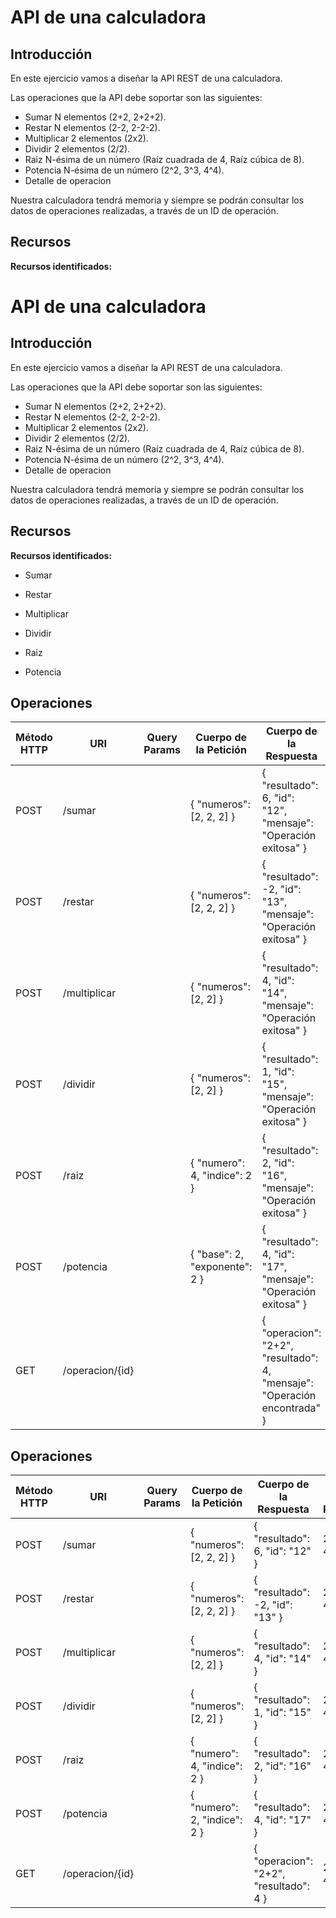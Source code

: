 # API de una calculadora

## Introducción
En este ejercicio vamos a diseñar la API REST de una calculadora.

Las operaciones que la API debe soportar son las siguientes:
- Sumar N elementos (2+2, 2+2+2).
- Restar N elementos (2-2, 2-2-2).
- Multiplicar 2 elementos (2x2).
- Dividir 2 elementos (2/2).
- Raiz N-ésima de un número (Raíz cuadrada de 4, Raíz cúbica de 8).
- Potencia N-ésima de un número (2^2, 3^3, 4^4).
- Detalle de operacion

Nuestra calculadora tendrá memoria y siempre se podrán consultar los datos de operaciones realizadas, a través de un ID de operación.

## Recursos
**Recursos identificados:**
# API de una calculadora

## Introducción
En este ejercicio vamos a diseñar la API REST de una calculadora.

Las operaciones que la API debe soportar son las siguientes:
- Sumar N elementos (2+2, 2+2+2).
- Restar N elementos (2-2, 2-2-2).
- Multiplicar 2 elementos (2x2).
- Dividir 2 elementos (2/2).
- Raiz N-ésima de un número (Raíz cuadrada de 4, Raíz cúbica de 8).
- Potencia N-ésima de un número (2^2, 3^3, 4^4).
- Detalle de operacion

Nuestra calculadora tendrá memoria y siempre se podrán consultar los datos de operaciones realizadas, a través de un ID de operación.

## Recursos
**Recursos identificados:**
- Sumar

- Restar

- Multiplicar

- Dividir

- Raiz

- Potencia


## Operaciones
| Método HTTP | URI             | Query Params | Cuerpo de la Petición         | Cuerpo de la Respuesta                                                    | Códigos de Respuesta |
|-------------|-----------------|--------------|-------------------------------|---------------------------------------------------------------------------|----------------------|
| POST        | /sumar          |              | { "numeros": [2, 2, 2] }      | { "resultado": 6, "id": "12", "mensaje": "Operación exitosa" }            | 200, 400             |
| POST        | /restar         |              | { "numeros": [2, 2, 2] }      | { "resultado": -2, "id": "13", "mensaje": "Operación exitosa" }           | 200, 400             |
| POST        | /multiplicar    |              | { "numeros": [2, 2] }         | { "resultado": 4, "id": "14", "mensaje": "Operación exitosa" }            | 200, 400             |
| POST        | /dividir        |              | { "numeros": [2, 2] }         | { "resultado": 1, "id": "15", "mensaje": "Operación exitosa" }            | 200, 400, 422        |
| POST        | /raiz           |              | { "numero": 4, "indice": 2 }  | { "resultado": 2, "id": "16", "mensaje": "Operación exitosa" }            | 200, 400             |
| POST        | /potencia       |              | { "base": 2, "exponente": 2 } | { "resultado": 4, "id": "17", "mensaje": "Operación exitosa" }            | 200, 400             |
| GET         | /operacion/{id} |              |                               | { "operacion": "2+2", "resultado": 4, "mensaje": "Operación encontrada" } | 200, 404             |




## Operaciones
| Método HTTP | URI             | Query Params | Cuerpo de la Petición        | Cuerpo de la Respuesta                 | Códigos de Respuesta |
|-------------|-----------------|--------------|------------------------------|----------------------------------------|----------------------|
| POST        | /sumar          |              | { "numeros": [2, 2, 2] }     | { "resultado": 6, "id": "12" }         | 200, 400, 404, 500   |
| POST        | /restar         |              | { "numeros": [2, 2, 2] }     | { "resultado": -2, "id": "13" }        | 200, 400, 404, 500   |
| POST        | /multiplicar    |              | { "numeros": [2, 2] }        | { "resultado": 4, "id": "14" }         | 200, 400, 404, 500   |
| POST        | /dividir        |              | { "numeros": [2, 2] }        | { "resultado": 1, "id": "15" }         | 200, 400, 404, 500   |
| POST        | /raiz           |              | { "numero": 4, "indice": 2 } | { "resultado": 2, "id": "16" }         | 200, 400, 404, 500   |
| POST        | /potencia       |              | { "numero": 2, "indice": 2 } | { "resultado": 4, "id": "17" }         | 200, 400, 404, 500   |
| GET         | /operacion/{id} |              |                              | { "operacion": "2+2", "resultado": 4 } | 200, 400, 404, 500   |

